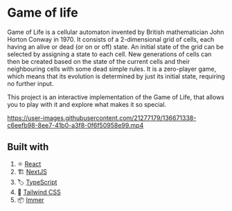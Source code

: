 # Game of life

Game of Life is a cellular automaton invented by British mathematician John Horton Conway in 1970. It consists of a 2-dimensional grid of cells, each having an alive or dead (or on or off) state. An initial state of the grid can be selected by assigning a state to each cell. New generations of cells can then be created based on the state of the current cells and their neighbouring cells with some dead simple rules. It is a zero-player game, which means that its evolution is determined by just its initial state, requiring no further input.

This project is an interactive implementation of the Game of Life, that allows you to play with it and explore what makes it so special.


https://user-images.githubusercontent.com/21277179/136671338-c6eefb98-8ee7-41b0-a3f8-0f6f50958e99.mp4


## Built with

1. ⚛ [React](https://reactjs.org/)
2. 🏗 [NextJS](https://nextjs.org/)
3. 🏷 [TypeScript](https://www.typescriptlang.org/)
4. 💄 [Tailwind CSS](https://tailwindcss.com/)
5. 📦 [Immer](https://immerjs.github.io/immer/)
